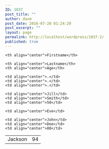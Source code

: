 ```yaml
---
ID: 1037
post_title: ""
author: davm
post_date: 2016-07-20 01:24:20
post_excerpt: ""
layout: page
permalink: http://localhost/wordpress/1037-2/
published: true
---
```

<!DOCTYPE html>
<html>
<body>

<table style="width:100%">
  <tr>

    <th align="center">Firstname</th>

    <th align="center">Lastname</th> 
    <th align="center">Age</th>
  </tr>

<tr>

    <td align="center">.</td>
    <td align="center">.</td>
    <td align="center">.</td>
  </tr>


  <tr>

    <td align="center">Jill</td>
    <td align="center">Smith</td>
    <td align="center">50</td>
  </tr>
  <tr>

    <td align="center">Eve</td>
   <td align="center">Jackson</td>
    <td align="center">94</td>
  </tr>
  <tr>

    <td align="center">John</td>
    <td align="center">Doe</td>
    <td align="center">80</td>
  </tr>
</table>

</body>
</html>